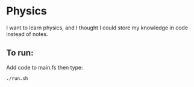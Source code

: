 # Physics
I want to learn physics, and I thought I could store my knowledge in code instead of notes.


## To run:
Add code to main.fs then type:
```
./run.sh
```
